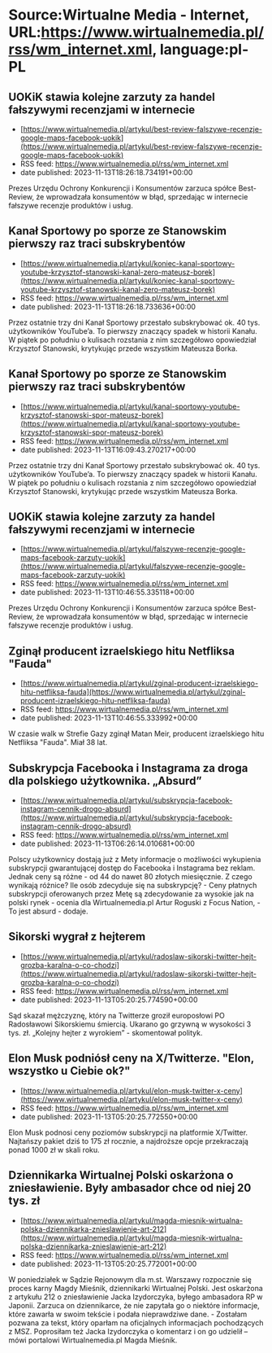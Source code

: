 # Source:Wirtualne Media - Internet, URL:https://www.wirtualnemedia.pl/rss/wm_internet.xml, language:pl-PL

## UOKiK stawia kolejne zarzuty za handel fałszywymi recenzjami w internecie
 - [https://www.wirtualnemedia.pl/artykul/best-review-falszywe-recenzje-google-maps-facebook-uokik](https://www.wirtualnemedia.pl/artykul/best-review-falszywe-recenzje-google-maps-facebook-uokik)
 - RSS feed: https://www.wirtualnemedia.pl/rss/wm_internet.xml
 - date published: 2023-11-13T18:26:18.734191+00:00

Prezes Urzędu Ochrony Konkurencji i Konsumentów zarzuca spółce Best-Review, że wprowadzała konsumentów w błąd, sprzedając w internecie fałszywe recenzje produktów i usług.

## Kanał Sportowy po sporze ze Stanowskim pierwszy raz traci subskrybentów
 - [https://www.wirtualnemedia.pl/artykul/koniec-kanal-sportowy-youtube-krzysztof-stanowski-kanal-zero-mateusz-borek](https://www.wirtualnemedia.pl/artykul/koniec-kanal-sportowy-youtube-krzysztof-stanowski-kanal-zero-mateusz-borek)
 - RSS feed: https://www.wirtualnemedia.pl/rss/wm_internet.xml
 - date published: 2023-11-13T18:26:18.733636+00:00

Przez ostatnie trzy dni Kanał Sportowy przestało subskrybować ok. 40 tys. użytkowników YouTube’a. To pierwszy znaczący spadek w historii Kanału. W piątek po południu o kulisach rozstania z nim szczegółowo opowiedział Krzysztof Stanowski, krytykując przede wszystkim Mateusza Borka.

## Kanał Sportowy po sporze ze Stanowskim pierwszy raz traci subskrybentów
 - [https://www.wirtualnemedia.pl/artykul/kanal-sportowy-youtube-krzysztof-stanowski-spor-mateusz-borek](https://www.wirtualnemedia.pl/artykul/kanal-sportowy-youtube-krzysztof-stanowski-spor-mateusz-borek)
 - RSS feed: https://www.wirtualnemedia.pl/rss/wm_internet.xml
 - date published: 2023-11-13T16:09:43.270217+00:00

Przez ostatnie trzy dni Kanał Sportowy przestało subskrybować ok. 40 tys. użytkowników YouTube’a. To pierwszy znaczący spadek w historii Kanału. W piątek po południu o kulisach rozstania z nim szczegółowo opowiedział Krzysztof Stanowski, krytykując przede wszystkim Mateusza Borka.

## UOKiK stawia kolejne zarzuty za handel fałszywymi recenzjami w internecie
 - [https://www.wirtualnemedia.pl/artykul/falszywe-recenzje-google-maps-facebook-zarzuty-uokik](https://www.wirtualnemedia.pl/artykul/falszywe-recenzje-google-maps-facebook-zarzuty-uokik)
 - RSS feed: https://www.wirtualnemedia.pl/rss/wm_internet.xml
 - date published: 2023-11-13T10:46:55.335118+00:00

Prezes Urzędu Ochrony Konkurencji i Konsumentów zarzuca spółce Best-Review, że wprowadzała konsumentów w błąd, sprzedając w internecie fałszywe recenzje produktów i usług.

## Zginął producent izraelskiego hitu Netfliksa "Fauda"
 - [https://www.wirtualnemedia.pl/artykul/zginal-producent-izraelskiego-hitu-netfliksa-fauda](https://www.wirtualnemedia.pl/artykul/zginal-producent-izraelskiego-hitu-netfliksa-fauda)
 - RSS feed: https://www.wirtualnemedia.pl/rss/wm_internet.xml
 - date published: 2023-11-13T10:46:55.333992+00:00

W czasie walk w Strefie Gazy zginął Matan Meir, producent izraelskiego hitu Netfliksa "Fauda". Miał 38 lat.

## Subskrypcja Facebooka i Instagrama za droga dla polskiego użytkownika. „Absurd”
 - [https://www.wirtualnemedia.pl/artykul/subskrypcja-facebook-instagram-cennik-drogo-absurd](https://www.wirtualnemedia.pl/artykul/subskrypcja-facebook-instagram-cennik-drogo-absurd)
 - RSS feed: https://www.wirtualnemedia.pl/rss/wm_internet.xml
 - date published: 2023-11-13T06:26:14.010681+00:00

Polscy użytkownicy dostają już z Mety informacje o możliwości wykupienia subskrypcji gwarantującej dostęp do Facebooka i Instagrama bez reklam. Jednak ceny są różne - od 44 do nawet 80 złotych miesięcznie. Z czego wynikają różnice? Ile osób zdecyduje się na subskrypcję? - Ceny płatnych subskrypcji oferowanych przez Metę są zdecydowanie za wysokie jak na polski rynek - ocenia dla Wirtualnemedia.pl Artur Roguski z Focus Nation, -To jest absurd - dodaje.

## Sikorski wygrał z hejterem
 - [https://www.wirtualnemedia.pl/artykul/radoslaw-sikorski-twitter-hejt-grozba-karalna-o-co-chodzi](https://www.wirtualnemedia.pl/artykul/radoslaw-sikorski-twitter-hejt-grozba-karalna-o-co-chodzi)
 - RSS feed: https://www.wirtualnemedia.pl/rss/wm_internet.xml
 - date published: 2023-11-13T05:20:25.774590+00:00

Sąd skazał mężczyznę, który na Twitterze groził europosłowi PO Radosławowi Sikorskiemu śmiercią. Ukarano go grzywną w wysokości 3 tys. zł. „Kolejny hejter z wyrokiem” - skomentował polityk.

## Elon Musk podniósł ceny na X/Twitterze. "Elon, wszystko u Ciebie ok?"
 - [https://www.wirtualnemedia.pl/artykul/elon-musk-twitter-x-ceny](https://www.wirtualnemedia.pl/artykul/elon-musk-twitter-x-ceny)
 - RSS feed: https://www.wirtualnemedia.pl/rss/wm_internet.xml
 - date published: 2023-11-13T05:20:25.772550+00:00

Elon Musk podnosi ceny poziomów subskrypcji na platformie X/Twitter. Najtańszy pakiet dziś to 175 zł rocznie, a najdroższe opcje przekraczają ponad 1000 zł w skali roku.

## Dziennikarka Wirtualnej Polski oskarżona o zniesławienie. Były ambasador chce od niej 20 tys. zł
 - [https://www.wirtualnemedia.pl/artykul/magda-miesnik-wirtualna-polska-dziennikarka-znieslawienie-art-212](https://www.wirtualnemedia.pl/artykul/magda-miesnik-wirtualna-polska-dziennikarka-znieslawienie-art-212)
 - RSS feed: https://www.wirtualnemedia.pl/rss/wm_internet.xml
 - date published: 2023-11-13T05:20:25.772001+00:00

W poniedziałek w Sądzie Rejonowym dla m.st. Warszawy rozpocznie się proces karny Magdy Mieśnik, dziennikarki Wirtualnej Polski. Jest oskarżona z artykułu 212 o zniesławienie Jacka Izydorczyka, byłego ambasadora RP w Japonii. Zarzuca on dziennikarce, że nie zapytała go o niektóre informacje, które zawarła w swoim tekście i podała nieprawdziwe dane. - Zostałam pozwana za tekst, który oparłam na oficjalnych informacjach pochodzących z MSZ. Poprosiłam też Jacka Izydorczyka o komentarz i on go udzielił – mówi portalowi Wirtualnemedia.pl Magda Mieśnik.

